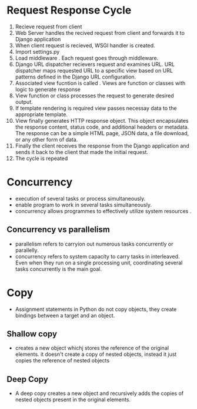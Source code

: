 # Request Response Cycle

1. Recieve request from client
2. Web Server handles the recived request from client and forwards it to Django application
3. When client request is recieved, WSGI handler is created.
4. Import settings.py
5. Load middleware . Each request goes through middleware.
6. Django URL dispatcher recievers request and examines URL. URL dispatcher maps requested URL to a specific view based on URL patterns defined in the Django URL configuration.
7. Associated view fucntion is called . Views are function or classes with logic to generate response
8. View function or class processes the request to generate desired output.
9. If template rendering is required view passes necessay data to the appropriate template.
10. View finally generates HTTP response object. This object encapsulates the response content, status code, and additional headers or metadata. The response can be a simple HTML page, JSON data, a file download, or any other form of data.
11. Finally the client receives the response from the Django application and sends it back to the client that made the initial request.
12. The cycle is repeated

# Concurrency

- execution of several tasks or process simultaneously.
- enable program to work in several tasks simultaneously.
- concurrency allows programmes to effectively utilize system resources .

## Concurrency vs parallelism

- parallelism refers to carryion out numerous tasks concurrently or parallelly.
- concurrency refers to system capacity to carry tasks in interleaved. Even when they run on a single processing unit, coordinating several tasks concurrently is the main goal.

# Copy

- Assignment statements in Python do not copy objects, they create bindings between a target and an object.

## Shallow copy

- creates a new object whichj stores the reference of the original elements. it doesn't create a copy of nested objects, instead it just copies the reference of nested objects

## Deep Copy

- A deep copy creates a new object and recursively adds the copies of nested objects present in the original elements.
